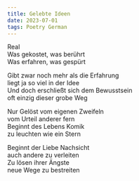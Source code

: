```yaml
---
title: Gelebte Ideen
date: 2023-07-01
tags: Poetry German
---
```


Real <br>
Was gekostet, was berührt <br>
Was erfahren, was gespürt <br>

Gibt zwar noch mehr als die Erfahrung <br>
liegt ja so viel in der Idee <br>
Und doch erschließt sich dem Bewusstsein <br>
oft einzig dieser grobe Weg <br>

Nur Gelöst vom eigenen Zweifeln <br>
vom Urteil anderer fern <br>
Beginnt des Lebens Komik <br>
zu leuchten wie ein Stern <br>

Beginnt der Liebe Nachsicht <br>
auch andere zu verleiten <br>
Zu lösen ihrer Ängste <br>
neue Wege zu bestreiten <br>
